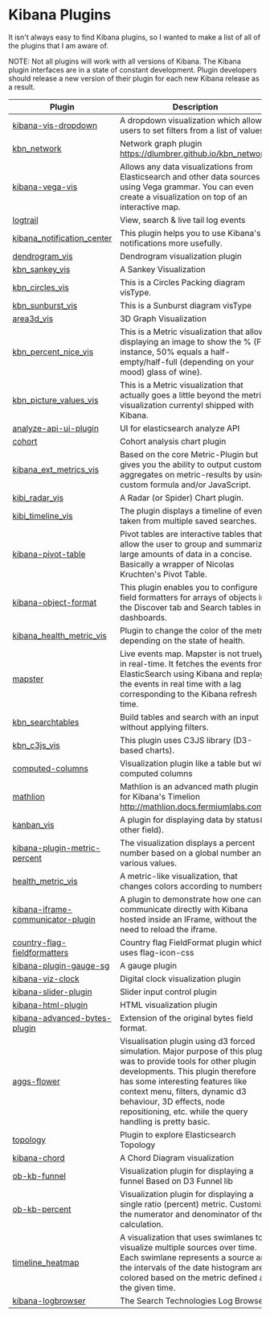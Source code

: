 # Kibana Plugins

It isn't always easy to find Kibana plugins, so I wanted to make a list of all of the plugins that I am aware of.

NOTE: Not all plugins will work with all versions of Kibana. The Kibana plugin interfaces are in a state of constant development. Plugin developers should release a new version of their plugin for each new Kibana release as a result.

| Plugin | Description |
| --- | --- |
| [kibana-vis-dropdown](https://github.com/robcowart/kibana-vis-dropdown) | A dropdown visualization which allows users to set filters from a list of values. |
| [kbn_network](https://github.com/dlumbrer/kbn_network) | Network graph plugin https://dlumbrer.github.io/kbn_network/ |
| [kibana-vega-vis](https://github.com/nyurik/kibana-vega-vis) | Allows any data visualizations from Elasticsearch and other data sources using Vega grammar. You can even create a visualization on top of an interactive map. |
| [logtrail](https://github.com/sivasamyk/logtrail) | View, search & live tail log events |
| [kibana_notification_center](https://github.com/sw-jung/kibana_notification_center) | This plugin helps you to use Kibana's notifications more usefully. |
| [dendrogram_vis](https://github.com/JuanCarniglia/dendrogram_vis) | Dendrogram visualization plugin |
| [kbn_sankey_vis](https://github.com/JuanCarniglia/kbn_sankey_vis) | A Sankey Visualization |
| [kbn_circles_vis](https://github.com/JuanCarniglia/kbn_circles_vis) | This is a Circles Packing diagram visType. |
| [kbn_sunburst_vis](https://github.com/JuanCarniglia/kbn_sunburst_vis) | This is a Sunburst diagram visType |
| [area3d_vis](https://github.com/JuanCarniglia/area3d_vis) | 3D Graph Visualization |
| [kbn_percent_nice_vis](https://github.com/JuanCarniglia/kbn_percent_nice_vis) | This is a Metric visualization that allows displaying an image to show the % (For instance, 50% equals a half-empty/half-full (depending on your mood) glass of wine). |
| [kbn_picture_values_vis](https://github.com/JuanCarniglia/kbn_picture_values_vis) | This is a Metric visualization that actually goes a little beyond the metric visualization currentyl shipped with Kibana. |
| [analyze-api-ui-plugin](https://github.com/johtani/analyze-api-ui-plugin) | UI for elasticsearch analyze API |
| [cohort](https://github.com/elo7/cohort) | Cohort analysis chart plugin |
| [kibana_ext_metrics_vis](https://github.com/ommsolutions/kibana_ext_metrics_vis) | Based on the core Metric-Plugin but gives you the ability to output custom aggregates on metric-results by using custom formula and/or JavaScript. |
| [kibi_radar_vis](https://github.com/sirensolutions/kibi_radar_vis) | A Radar (or Spider) Chart plugin. |
| [kibi_timeline_vis](https://github.com/sirensolutions/kibi_timeline_vis) | The plugin displays a timeline of events taken from multiple saved searches. |
| [kibana-pivot-table](https://github.com/datavoyagerhk/kibana-pivot-table) | Pivot tables are interactive tables that allow the user to group and summarize large amounts of data in a concise. Basically a wrapper of Nicolas Kruchten's Pivot Table. |
| [kibana-object-format](https://github.com/istresearch/kibana-object-format) | This plugin enables you to configure field formatters for arrays of objects in the Discover tab and Search tables in dashboards. |
| [kibana_health_metric_vis](https://github.com/clamarque/kibana_health_metric_vis) | Plugin to change the color of the metric depending on the state of health. |
| [mapster](https://github.com/elastickent/mapster/network) | Live events map. Mapster is not truely in real-time. It fetches the events from ElasticSearch using Kibana and replays the events in real time with a lag corresponding to the Kibana refresh time. |
| [kbn_searchtables](https://github.com/dlumbrer/kbn_searchtables) | Build tables and search with an input without applying filters. |
| [kbn_c3js_vis](https://github.com/mstoyano/kbn_c3js_vis) | This plugin uses C3JS library (D3-based charts). |
| [computed-columns](https://github.com/seadiaz/computed-columns) | Visualization plugin like a table but with computed columns |
| [mathlion](https://github.com/fermiumlabs/mathlion) | Mathlion is an advanced math plugin for Kibana's Timelion http://mathlion.docs.fermiumlabs.com |
| [kanban_vis](https://github.com/Echolee-L/kanban_vis) | A plugin for displaying data by status(or other field). |
| [kibana-plugin-metric-percent](https://github.com/amannocci/kibana-plugin-metric-percent) | The visualization displays a percent number based on a global number and various values. |
| [health_metric_vis](https://github.com/DeanF/health_metric_vis) | A metric-like visualization, that changes colors according to numbers. |
| [kibana-iframe-communicator-plugin](https://github.com/bondib/kibana-iframe-communicator-plugin) | A plugin to demonstrate how one can communicate directly with Kibana hosted inside an IFrame, without the need to reload the iframe. |
| [country-flag-fieldformatters](https://github.com/nabilbendafi/country-flag-fieldformatters) | Country flag FieldFormat plugin which uses flag-icon-css |
| [kibana-plugin-gauge-sg](https://github.com/sbeyn/kibana-plugin-gauge-sg) |A gauge plugin |
| [kibana-viz-clock](https://github.com/MichalHecko/kibana-viz-clock) | Digital clock visualization plugin |
| [kibana-slider-plugin](https://github.com/raystorm-place/kibana-slider-plugin) | Slider input control plugin |
| [kibana-html-plugin](https://github.com/raystorm-place/kibana-html-plugin) | HTML visualization plugin |
| [kibana-advanced-bytes-plugin](https://github.com/MaxxtonGroup/kibana-advanced-bytes-plugin) | Extension of the original bytes field format. |
| [aggs-flower](https://github.com/commsart/aggs-flower) | Visualisation plugin using d3 forced simulation. Major purpose of this plugin was to provide tools for other plugin developments. This plugin therefore has some interesting features like context menu, filters, dynamic d3 behaviour, 3D effects, node repositioning, etc. while the query handling is pretty basic. |
| [topology](https://github.com/bahaaldine/topology) | Plugin to explore Elasticsearch Topology |
| [kibana-chord](https://github.com/datavis-tech/kibana-chord) | A Chord Diagram visualization |
| [ob-kb-funnel](https://github.com/outbrain/ob-kb-funnel) | Visualization plugin for displaying a funnel Based on D3 Funnel lib |
| [ob-kb-percent](https://github.com/outbrain/ob-kb-percent) | Visualization plugin for displaying a single ratio (percent) metric. Customize the numerator and denominator of the calculation. |
| [timeline_heatmap](https://github.com/JacobBrandt/timeline_heatmap) | A visualization that uses swimlanes to visualize multiple sources over time. Each swimlane represents a source and the intervals of the date histogram are colored based on the metric defined at the given time. |
| [kibana-logbrowser](https://github.com/searchtechnologies/kibana-logbrowser) | The Search Technologies Log Browser |
